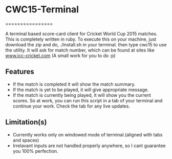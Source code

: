 # CWC15-Terminal
================

A terminal based score-card client for Cricket World Cup 2015 matches. This is completely written in ruby. 
To execute this on your machine, just download the zip and do,
              ./install.sh
in your terminal.
then type
              cwc15
to use the utility.
It will ask for match number, which can be found at sites like www.icc-cricket.com (A small work for you to do :p)

Features
--------
* If the match is completed it will show the match summary.
* If the match is yet to be played, it will give appropriate message.
* If the match is currently being played, it will show you the current scores. So at work, you can run this script in a tab of your terminal and continue your work. Check the tab for any live updates.

Limitation(s)
-------------
* Currently works only on windowed mode of terminal.(aligned with tabs and spaces)
* Irrelavant inputs are not handled properly anywhere, so I cant guarantee you 100% perfection.


